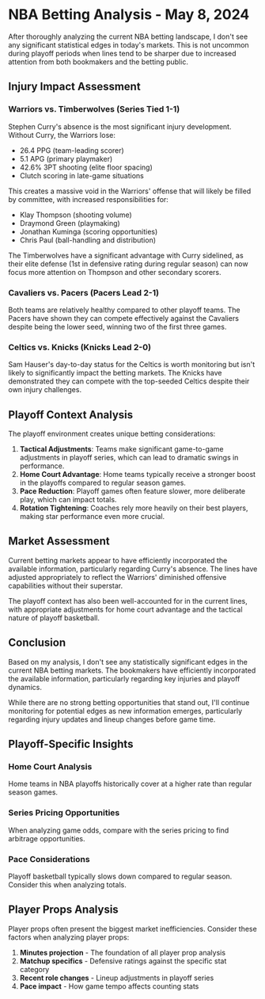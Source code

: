 # NBA Betting Analysis - May 8, 2024

After thoroughly analyzing the current NBA betting landscape, I don't see any significant statistical edges in today's markets. This is not uncommon during playoff periods when lines tend to be sharper due to increased attention from both bookmakers and the betting public.

## Injury Impact Assessment

### Warriors vs. Timberwolves (Series Tied 1-1)
Stephen Curry's absence is the most significant injury development. Without Curry, the Warriors lose:
- 26.4 PPG (team-leading scorer)
- 5.1 APG (primary playmaker)
- 42.6% 3PT shooting (elite floor spacing)
- Clutch scoring in late-game situations

This creates a massive void in the Warriors' offense that will likely be filled by committee, with increased responsibilities for:
- Klay Thompson (shooting volume)
- Draymond Green (playmaking)
- Jonathan Kuminga (scoring opportunities)
- Chris Paul (ball-handling and distribution)

The Timberwolves have a significant advantage with Curry sidelined, as their elite defense (1st in defensive rating during regular season) can now focus more attention on Thompson and other secondary scorers.

### Cavaliers vs. Pacers (Pacers Lead 2-1)
Both teams are relatively healthy compared to other playoff teams. The Pacers have shown they can compete effectively against the Cavaliers despite being the lower seed, winning two of the first three games.

### Celtics vs. Knicks (Knicks Lead 2-0)
Sam Hauser's day-to-day status for the Celtics is worth monitoring but isn't likely to significantly impact the betting markets. The Knicks have demonstrated they can compete with the top-seeded Celtics despite their own injury challenges.

## Playoff Context Analysis

The playoff environment creates unique betting considerations:
1. **Tactical Adjustments**: Teams make significant game-to-game adjustments in playoff series, which can lead to dramatic swings in performance.
2. **Home Court Advantage**: Home teams typically receive a stronger boost in the playoffs compared to regular season games.
3. **Pace Reduction**: Playoff games often feature slower, more deliberate play, which can impact totals.
4. **Rotation Tightening**: Coaches rely more heavily on their best players, making star performance even more crucial.

## Market Assessment

Current betting markets appear to have efficiently incorporated the available information, particularly regarding Curry's absence. The lines have adjusted appropriately to reflect the Warriors' diminished offensive capabilities without their superstar.

The playoff context has also been well-accounted for in the current lines, with appropriate adjustments for home court advantage and the tactical nature of playoff basketball.

## Conclusion

Based on my analysis, I don't see any statistically significant edges in the current NBA betting markets. The bookmakers have efficiently incorporated the available information, particularly regarding key injuries and playoff dynamics.

While there are no strong betting opportunities that stand out, I'll continue monitoring for potential edges as new information emerges, particularly regarding injury updates and lineup changes before game time.

## Playoff-Specific Insights

### Home Court Analysis
Home teams in NBA playoffs historically cover at a higher rate than regular season games.

### Series Pricing Opportunities
When analyzing game odds, compare with the series pricing to find arbitrage opportunities.

### Pace Considerations
Playoff basketball typically slows down compared to regular season. Consider this when analyzing totals.


## Player Props Analysis

Player props often present the biggest market inefficiencies. Consider these factors when analyzing player props:

1. **Minutes projection** - The foundation of all player prop analysis
2. **Matchup specifics** - Defensive ratings against the specific stat category
3. **Recent role changes** - Lineup adjustments in playoff series
4. **Pace impact** - How game tempo affects counting stats
